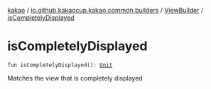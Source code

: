 [kakao](../../index.md) / [io.github.kakaocup.kakao.common.builders](../index.md) / [ViewBuilder](index.md) / [isCompletelyDisplayed](./is-completely-displayed.md)

# isCompletelyDisplayed

`fun isCompletelyDisplayed(): `[`Unit`](https://kotlinlang.org/api/latest/jvm/stdlib/kotlin/-unit/index.html)

Matches the view that is completely displayed


